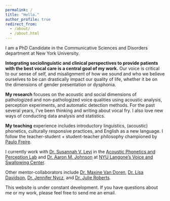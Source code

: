 ```yaml
---
permalink: /
title: "Hello."
author_profile: true
redirect_from: 
  - /about/
  - /about.html
---
```


I am a PhD Candidate in the Communicative Sciences and Disorders department at New York University. 

<strong>Integrating sociolinguistic and clinical perspectives to provide patients with the best vocal care is a central goal of my work.</strong> Our voice is critical to our sense of self, and misalignment of how we sound and who we believe ourselves to be can drastically impact our quality of life, whether it be on the dimensions of gender presentation or dysphonia.

<strong>My research</strong> focuses on the acoustic and social dimensions of pathologized and non-pathologized voice qualities using acoustic analysis, perception experiments, and automatic detection methods. For the past several years, I've been thinking and writing about vocal fry. I also love new ways of conducting data analysis and statistics.

<strong>My teaching</strong> experience includes introductory linguistics, (acoustic) phonetics, culturally responsive practices, and English as a new language. I follow the teacher-student + student-teacher philosophy championed by [Paulo Freire](https://en.wikipedia.org/wiki/Paulo_Freire).

I currently work with [Dr. Susannah V. Levi](https://wp.nyu.edu/levi/) in the [Acoustic Phonetics and Perception Lab](https://wp.nyu.edu/appl/) and [Dr. Aaron M. Johnson](https://www.voicescientist.com/) at [NYU Langone’s Voice and Swallowing Center](https://nyulangone.org/care-services/voice-center?cid=sem_google&sem_campaign_id=22139905662&sem_ad_group_id=&sem_creative_id=&gad_source=1&gad_campaignid=22716220022&gbraid=0AAAAAC9qk2tWTmFTVtXetNoNXKP4QpeV3&gclid=Cj0KCQjwhafEBhCcARIsAEGZEKJ7QbzHtxACQuBHZcp0e7Bxcy-2hEIAcj2NorNVm1JPbXTdytL-WPEaAjcAEALw_wcB).

Other mentor-collaborators include [Dr. Maxine Van Doren](https://sites.google.com/ucsd.edu/maxinevandoren/about?authuser=0), [Dr. Lisa Davidson](https://wp.nyu.edu/lisa_davidson/), [Dr. Jennifer Nycz](https://www.jennifernycz.com/), and [Dr. Julie Roberts](https://www.linkedin.com/in/julie-roberts-a3910a59?original_referer=https%3A%2F%2Fwww.google.com%2F). 

This website is under constant development. If you have questions about me or my work, please feel free to send me an email.